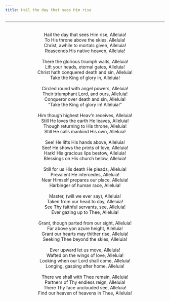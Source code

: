 ```yaml
---
title: Hail the day that sees Him rise
---
```


---
<center>
<br/>
Hail the day that sees Him rise, Alleluia!<br/>
To His throne above the skies, Alleluia!<br/>
Christ, awhile to mortals given, Alleluia!<br/>
Reascends His native heaven, Alleluia!<br/>
<br/>
There the glorious triumph waits, Alleluia!<br/>
Lift your heads, eternal gates, Alleluia!<br/>
Christ hath conquered death and sin, Alleluia!<br/>
Take the King of glory in, Alleluia!<br/>
<br/>
Circled round with angel powers, Alleluia!<br/>
Their triumphant Lord, and ours, Alleluia!<br/>
Conqueror over death and sin, Alleluia!<br/>
“Take the King of glory in! Alleluia!”<br/>
<br/>
Him though highest Heav’n receives, Alleluia!<br/>
Still He loves the earth He leaves, Alleluia!<br/>
Though returning to His throne, Alleluia!<br/>
Still He calls mankind His own, Alleluia!<br/>
<br/>
See! He lifts His hands above, Alleluia!<br/>
See! He shows the prints of love, Alleluia!<br/>
Hark! His gracious lips bestow, Alleluia!<br/>
Blessings on His church below, Alleluia!<br/>
<br/>
Still for us His death He pleads, Alleluia!<br/>
Prevalent He intercedes, Alleluia!<br/>
Near Himself prepares our place, Alleluia!<br/>
Harbinger of human race, Alleluia!<br/>
<br/>
Master, (will we ever say), Alleluia!<br/>
Taken from our head to day, Alleluia!<br/>
See Thy faithful servants, see, Alleluia!<br/>
Ever gazing up to Thee, Alleluia!<br/>
<br/>
Grant, though parted from our sight, Alleluia!<br/>
Far above yon azure height, Alleluia!<br/>
Grant our hearts may thither rise, Alleluia!<br/>
Seeking Thee beyond the skies, Alleluia!<br/>
<br/>
Ever upward let us move, Alleluia!<br/>
Wafted on the wings of love, Alleluia!<br/>
Looking when our Lord shall come, Alleluia!<br/>
Longing, gasping after home, Alleluia!<br/>
<br/>
There we shall with Thee remain, Alleluia!<br/>
Partners of Thy endless reign, Alleluia!<br/>
There Thy face unclouded see, Alleluia!<br/>
Find our heaven of heavens in Thee, Alleluia!<br/>

</center>